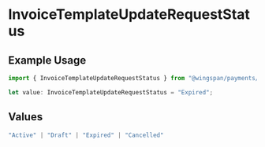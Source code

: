# InvoiceTemplateUpdateRequestStatus

## Example Usage

```typescript
import { InvoiceTemplateUpdateRequestStatus } from "@wingspan/payments/sdk/models/shared";

let value: InvoiceTemplateUpdateRequestStatus = "Expired";
```

## Values

```typescript
"Active" | "Draft" | "Expired" | "Cancelled"
```